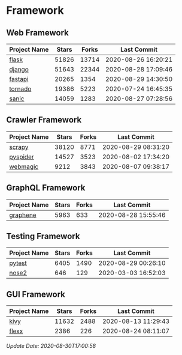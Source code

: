 # Framework

## Web Framework

| Project Name | Stars | Forks | Last Commit |
| ------------ | ----- | ----- | ----------- |
| [flask](https://github.com/pallets/flask) | 51826 | 13714 | 2020-08-26 16:20:21 |
| [django](https://github.com/django/django) | 51643 | 22344 | 2020-08-28 17:09:46 |
| [fastapi](https://github.com/tiangolo/fastapi) | 20265 | 1354 | 2020-08-29 14:30:50 |
| [tornado](https://github.com/tornadoweb/tornado) | 19386 | 5223 | 2020-07-24 16:45:35 |
| [sanic](https://github.com/huge-success/sanic) | 14059 | 1283 | 2020-08-27 07:28:56 |

## Crawler Framework

| Project Name | Stars | Forks | Last Commit |
| ------------ | ----- | ----- | ----------- |
| [scrapy](https://github.com/scrapy/scrapy) | 38120 | 8771 | 2020-08-29 08:31:20 |
| [pyspider](https://github.com/binux/pyspider) | 14527 | 3523 | 2020-08-02 17:34:20 |
| [webmagic](https://github.com/code4craft/webmagic) | 9212 | 3843 | 2020-08-07 09:38:17 |

## GraphQL Framework

| Project Name | Stars | Forks | Last Commit |
| ------------ | ----- | ----- | ----------- |
| [graphene](https://github.com/graphql-python/graphene) | 5963 | 633 | 2020-08-28 15:55:46 |

## Testing Framework

| Project Name | Stars | Forks | Last Commit |
| ------------ | ----- | ----- | ----------- |
| [pytest](https://github.com/pytest-dev/pytest) | 6405 | 1490 | 2020-08-29 00:26:10 |
| [nose2](https://github.com/nose-devs/nose2) | 646 | 129 | 2020-03-03 16:52:03 |

## GUI Framework

| Project Name | Stars | Forks | Last Commit |
| ------------ | ----- | ----- | ----------- |
| [kivy](https://github.com/kivy/kivy) | 11632 | 2488 | 2020-08-13 11:29:43 |
| [flexx](https://github.com/flexxui/flexx) | 2386 | 226 | 2020-08-24 08:11:07 |

*Update Date: 2020-08-30T17:00:58*